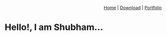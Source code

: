 <div align="right">
  <a href="https://yourwebsite.com/home">Home</a> | 
  <a href="https://yourwebsite.com/Resume">Download</a> | 
  <a href="https://yourwebsite.com/portfolio">Portfolio</a>
</div>

# Hello!, I am Shubham...
